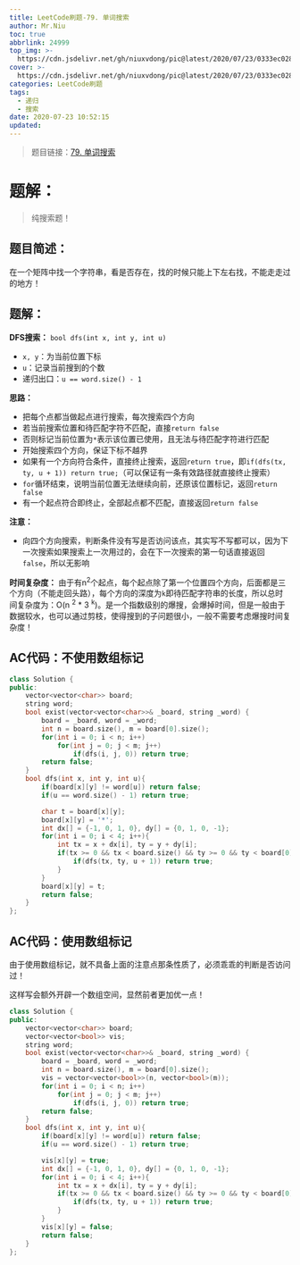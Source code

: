 ```yaml
---
title: LeetCode刷题-79. 单词搜索
author: Mr.Niu
toc: true
abbrlink: 24999
top_img: >-
  https://cdn.jsdelivr.net/gh/niuxvdong/pic@latest/2020/07/23/0333ec0280a1d881254d0c877b62b071.png
cover: >-
  https://cdn.jsdelivr.net/gh/niuxvdong/pic@latest/2020/07/23/0333ec0280a1d881254d0c877b62b071.png
categories: LeetCode刷题
tags:
  - 递归
  - 搜索
date: 2020-07-23 10:52:15
updated:
---
```


















> 题目链接：[79. 单词搜索]( https://leetcode-cn.com/problems/word-search/)



# 题解：



> 纯搜索题！



## 题目简述：



在一个矩阵中找一个字符串，看是否存在，找的时候只能上下左右找，不能走走过的地方！

## 题解：

**DFS搜索：** `bool dfs(int x, int y, int u)`

- `x, y`：为当前位置下标
- `u`：记录当前搜到的个数
- 递归出口：`u == word.size() - 1`

**思路：**

- 把每个点都当做起点进行搜索，每次搜索四个方向
- 若当前搜索位置和待匹配字符不匹配，直接`return false`
- 否则标记当前位置为`*`表示该位置已使用，且无法与待匹配字符进行匹配
- 开始搜索四个方向，保证下标不越界
- 如果有一个方向符合条件，直接终止搜索，返回`return true`，即`if(dfs(tx, ty, u + 1)) return true;`（可以保证有一条有效路径就直接终止搜索）
- `for`循环结束，说明当前位置无法继续向前，还原该位置标记，返回`return false`
- 有一个起点符合即终止，全部起点都不匹配，直接返回`return false`



**注意：**

- 向四个方向搜索，判断条件没有写是否访问该点，其实写不写都可以，因为下一次搜索如果搜索上一次用过的，会在下一次搜索的第一句话直接返回`false`，所以无影响

**时间复杂度：** 由于有n<sup>2</sup>个起点，每个起点除了第一个位置四个方向，后面都是三个方向（不能走回头路），每个方向的深度为`k`即待匹配字符串的长度，所以总时间复杂度为：O(n <sup>2</sup> * 3 <sup>k</sup>)。是一个指数级别的爆搜，会爆掉时间，但是一般由于数据较水，也可以通过剪枝，使得搜到的子问题很小，一般不需要考虑爆搜时间复杂度！

## AC代码：不使用数组标记



```c++
class Solution {
public:
    vector<vector<char>> board;
    string word;
    bool exist(vector<vector<char>>& _board, string _word) {
        board = _board, word = _word;
        int n = board.size(), m = board[0].size();
        for(int i = 0; i < n; i++)
            for(int j = 0; j < m; j++)
                if(dfs(i, j, 0)) return true;
        return false;
    }
    bool dfs(int x, int y, int u){
        if(board[x][y] != word[u]) return false;
        if(u == word.size() - 1) return true;

        char t = board[x][y];
        board[x][y] = '*';
        int dx[] = {-1, 0, 1, 0}, dy[] = {0, 1, 0, -1};
        for(int i = 0; i < 4; i++){
            int tx = x + dx[i], ty = y + dy[i];
            if(tx >= 0 && tx < board.size() && ty >= 0 && ty < board[0].size()){
                if(dfs(tx, ty, u + 1)) return true;
            }
        }
        board[x][y] = t;
        return false;
    }
};
```



## AC代码：使用数组标记

由于使用数组标记，就不具备上面的注意点那条性质了，必须乖乖的判断是否访问过！

这样写会额外开辟一个数组空间，显然前者更加优一点！



```c++
class Solution {
public:
    vector<vector<char>> board;
    vector<vector<bool>> vis;
    string word;
    bool exist(vector<vector<char>>& _board, string _word) {
        board = _board, word = _word;
        int n = board.size(), m = board[0].size();
        vis = vector<vector<bool>>(n, vector<bool>(m));
        for(int i = 0; i < n; i++)
            for(int j = 0; j < m; j++)
                if(dfs(i, j, 0)) return true;
        return false;
    }
    bool dfs(int x, int y, int u){
        if(board[x][y] != word[u]) return false;
        if(u == word.size() - 1) return true;

        vis[x][y] = true;
        int dx[] = {-1, 0, 1, 0}, dy[] = {0, 1, 0, -1};
        for(int i = 0; i < 4; i++){
            int tx = x + dx[i], ty = y + dy[i];
            if(tx >= 0 && tx < board.size() && ty >= 0 && ty < board[0].size() && !vis[tx][ty]){
                if(dfs(tx, ty, u + 1)) return true;
            }
        }
        vis[x][y] = false; 
        return false;
    }
};
```

